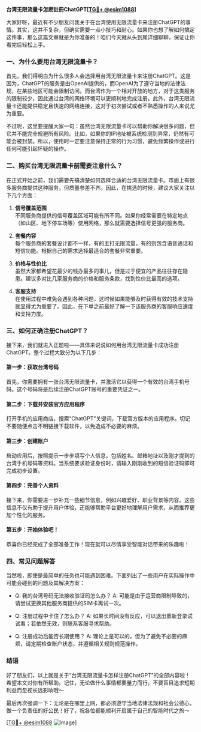 **台湾无限流量卡怎麽註冊ChatGPT[[TG💪+ @esim1088](https://t.me/s/esim1088)]**

大家好呀，最近有不少朋友问我关于在台湾使用无限流量卡来注册ChatGPT的事情。其实，这并不复杂，但确实需要一点小技巧和耐心。如果你也想了解如何搞定这件事，那么这篇文章就是为你准备的！咱们今天就从头到尾详细聊聊，保证让你看完后轻松上手。

### 一、为什么要用台湾无限流量卡？

首先，我们得明白为什么很多人会选择用台湾无限流量卡来注册ChatGPT。这是因为，ChatGPT的服务是由OpenAI提供的，而OpenAI为了遵守当地的法律法规，在某些地区可能会限制访问。而台湾作为一个相对开放的地方，对于这类服务的限制较少，因此通过台湾的网络环境可以更顺利地完成注册。此外，台湾无限流量卡还能提供稳定且快速的网络连接，这对于初次尝试或者不熟悉操作的人来说尤为重要。

不过呢，这里要提醒大家一句：虽然台湾无限流量卡可以帮助你解决很多问题，但它并不能完全规避所有风险。比如，如果你的IP地址被系统检测到异常，仍然有可能会被封禁。所以，使用时一定要注意保持正常的行为习惯，避免频繁操作或进行任何可能引起怀疑的操作。

### 二、购买台湾无限流量卡前需要注意什么？

在正式开始之前，我们需要先搞清楚如何选择合适的台湾无限流量卡。市面上有很多服务商提供这种服务，但质量参差不齐。因此，在挑选的时候，建议大家关注以下几个方面：

1. **信号覆盖范围**  
   不同服务商提供的信号覆盖区域可能有所不同。如果你经常需要在特定地点（如山区、地下停车场等）使用网络，那么就需要选择信号更强的服务商。

2. **套餐内容**  
   每个服务商的套餐设计都不一样，有的主打无限流量，有的则包含语音通话和短信功能。根据自己的需求选择最适合的套餐非常重要。

3. **价格与性价比**  
   虽然大家都希望花最少的钱办最多的事儿，但是过于便宜的产品往往存在隐患。建议多对比几家服务商的价格和服务条款，找到性价比最高的选项。

4. **客服支持**  
   在使用过程中难免会遇到各种问题，这时候如果能够及时获得有效的技术支持就显得尤为重要了。因此，在下单之前最好了解一下该服务商的客服响应速度和支持力度。

### 三、如何正确注册ChatGPT？

接下来，我们就进入正题啦——具体来说说如何用台湾无限流量卡成功注册ChatGPT。整个过程大致分为以下几步：

#### 第一步：获取台湾号码
首先，你需要拥有一张台湾无限流量卡，并激活它以获得一个有效的台湾手机号码。这个号码将是后续注册ChatGPT账号的重要凭证之一。

#### 第二步：下载并安装官方应用程序
打开手机的应用商店，搜索“ChatGPT”关键词，下载官方版本的应用程序。切记不要随便点击不明链接下载软件，以免造成不必要的麻烦。

#### 第三步：创建账户
启动应用后，按照提示一步步填写个人信息，包括姓名、邮箱地址以及刚才提到的台湾手机号码等资料。当系统要求验证身份时，请输入刚刚收到的短信验证码即可完成初步设置。

#### 第四步：完善个人资料
接下来，你需要进一步补充一些细节信息，例如兴趣爱好、职业背景等内容。这些信息不仅有助于提升用户体验，还能够帮助平台更好地理解用户需求，从而推荐更加个性化的服务。

#### 第五步：开始体验吧！
恭喜你已经完成了全部准备工作！现在就可以尽情享受智能对话带来的乐趣啦！

### 四、常见问题解答

当然啦，即使是最简单的任务也可能遇到困难。下面列出了一些用户在实际操作中可能会碰到的问题及其解决方案：

- Q: 我的台湾号码无法接收验证码怎么办？
  A: 可能是由于运营商限制导致的，请尝试更换其他服务商提供的SIM卡再试一次。

- Q: 注册过程中卡住了怎么办？
  A: 如果长时间没有反应，可以退出重新登录试试看；若依然无效，则联系客服寻求帮助。

- Q: 注册成功后能否长期使用？
  A: 理论上是可以的，但为了避免不必要的麻烦，请定期检查账户状态，并遵循相关规则规范操作。

### 结语

好了朋友们，以上就是关于“台湾无限流量卡怎样注册ChatGPT”的全部内容啦！希望本文对你有所帮助。记住，无论做什么事情都要量力而行，不要盲目追求短期利益而忽视长远影响哦～

最后再次强调一下：无论是在哪里上网，都必须遵守当地法律法规和社会公德心，做一个负责任的好公民！好了，祝各位都能顺利开启属于自己的智能时代之旅～ 

[[TG💪+ @esim1088](https://t.me/s/esim1088) ![Image](https://i.postimg.cc/4NQfJmqS/Snipaste-2025-05-13-00-14-12.png)]